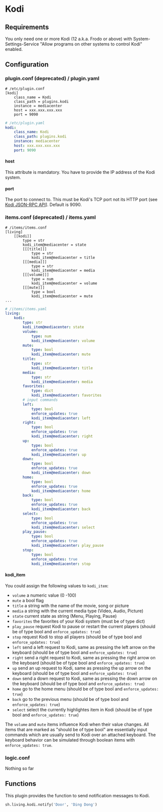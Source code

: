 # Kodi

## Requirements

You only need one or more Kodi (12 a.k.a. Frodo or above) with
System-Settings-Service "Allow programs on other systems to control Kodi" enabled.

## Configuration

### plugin.conf (deprecated) / plugin.yaml

```
# /etc/plugin.conf
[kodi]
    class_name = Kodi
    class_path = plugins.kodi
    instance = mediacenter
    host = xxx.xxx.xxx.xxx
    port = 9090
```

```yaml
# /etc/plugin.yaml
kodi:
    class_name: Kodi
    class_path: plugins.kodi
    instance: mediacenter
    host: xxx.xxx.xxx.xxx
    port: 9090
```

#### host
This attribute is mandatory. You have to provide the IP address of the Kodi system.

#### port
The port to connect to. This must be Kodi's TCP port not its HTTP port (see [Kodi JSON-RPC API](http://kodi.wiki/?title=JSON-RPC_API)]. Default is 9090.

### items.conf (deprecated) / items.yaml

```
# /items/items.conf
[living]
    [[kodi]]
        type = str
        kodi_item@mediacenter = state
        [[[title]]]
            type = str
            kodi_item@mediacenter = title
        [[[media]]]
            type = str
            kodi_item@mediacenter = media
        [[[volume]]]
            type = num
            kodi_item@mediacenter = volume
        [[[mute]]]
            type = bool
            kodi_item@mediacenter = mute
...
```

```yaml
# /items/items.yaml
living:
    kodi:
        type: str
        kodi_item@mediacenter: state        
        volume:
            type: num
            kodi_item@mediacenter: volume
        mute:
            type: bool
            kodi_item@mediacenter: mute
        title:
            type: str
            kodi_item@mediacenter: title
        media:
            type: str
            kodi_item@mediacenter: media
        favorites:
            type: dict
            kodi_item@mediacenter: favorites
        # input commands
        left:
            type: bool
            enforce_updates: true
            kodi_item@mediacenter: left
        right:
            type: bool
            enforce_updates: true
            kodi_item@mediacenter: right
        up:
            type: bool
            enforce_updates: true
            kodi_item@mediacenter: up
        down:
            type: bool
            enforce_updates: true
            kodi_item@mediacenter: down
        home:
            type: bool
            enforce_updates: true
            kodi_item@mediacenter: home
        back:
            type: bool
            enforce_updates: true
            kodi_item@mediacenter: back
        select:
            type: bool
            enforce_updates: true
            kodi_item@mediacenter: select
        play_pause:
            type: bool
            enforce_updates: true
            kodi_item@mediacenter: play_pause
        stop:
            type: bool
            enforce_updates: true
            kodi_item@mediacenter: stop
```

#### kodi_item
You could assign the following values to `kodi_item`:

   * `volume` a numeric value (0 -100)
   * `mute` a bool flag
   * `title` a string with the name of the movie, song or picture
   * `media` a string with the current media type (Video, Audio, Picture)
   * `state` current state as string (Menu, Playing, Pause)
   * `favorites` the favorites of your Kodi system (must be of type dict)
   * `play_pause` request Kodi to pause or restart the current players (should be of type bool and `enforce_updates: true`)
   * `stop` request Kodi to stop all players (should be of type bool and `enforce_updates: true`)
   * `left` send a left request to Kodi, same as pressing the left arrow on the keyboard (should be of type bool and `enforce_updates: true`)
   * `right` send a right request to Kodi, same as pressing the right arrow on the keyboard (should be of type bool and `enforce_updates: true`)
   * `up` send an up request to Kodi, same as pressing the up arrow on the keyboard (should be of type bool and `enforce_updates: true`)
   * `down` send a down request to Kodi, same as pressing the down arrow on the keyboard (should be of type bool and `enforce_updates: true`)
   * `home` go to the home menu (should be of type bool and `enforce_updates: true`)
   * `back` go to the previous menu (should be of type bool and `enforce_updates: true`)
   * `select` select the currently highlightes item in Kodi (should be of type bool and `enforce_updates: true`)

The `volume` and `mute` items influence Kodi when their value changes.
All items that are marked as "should be of type bool" are essentially input commands which are usually send to Kodi over an attached keyboard. The keyboard behavior can be simulated through boolean items with `enforce_updates: true`.


### logic.conf

Nothing so far

## Functions
This plugin provides the function to send notification messages to Kodi.

```python
sh.living.kodi.notify('Door', 'Ding Dong')
```
